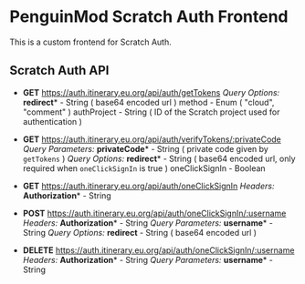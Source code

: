 # PenguinMod Scratch Auth Frontend

This is a custom frontend for Scratch Auth.

## Scratch Auth API

* **GET** https://auth.itinerary.eu.org/api/auth/getTokens
  _Query Options:_
  **redirect**\* - String ( base64 encoded url )
  method - Enum ( "cloud", "comment" )
  authProject - String ( ID of the Scratch project used for authentication )

* **GET** https://auth.itinerary.eu.org/api/auth/verifyTokens/:privateCode
  _Query Parameters:_
  **privateCode**\* - String ( private code given by `getTokens` )
  _Query Options:_
  **redirect**\* - String ( base64 encoded url, only required when `oneClickSignIn` is true )
  oneClickSignIn - Boolean

* **GET** https://auth.itinerary.eu.org/api/auth/oneClickSignIn
  _Headers:_
  **Authorization**\* - String

* **POST** https://auth.itinerary.eu.org/api/auth/oneClickSignIn/:username
  _Headers:_
  **Authorization**\* - String
  _Query Parameters:_
  **username**\* - String
  _Query Options:_
  **redirect** - String ( base64 encoded url )

* **DELETE** https://auth.itinerary.eu.org/api/auth/oneClickSignIn/:username
  _Headers:_
  **Authorization**\* - String
  _Query Parameters:_
  **username**\* - String